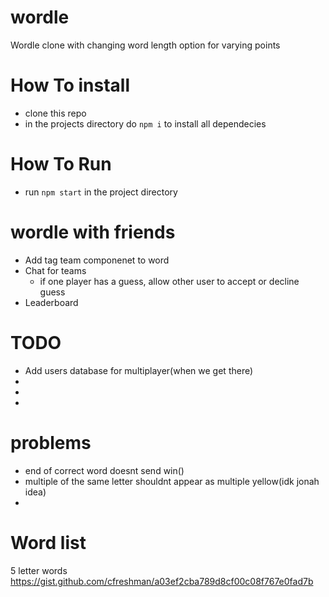 # wordle
Wordle clone with changing word length option for varying points

# How To install
 - clone this repo
 - in the projects directory do `npm i` to install all dependecies

 # How To Run
 - run `npm start` in the project directory

# wordle with friends
 - Add tag team componenet to word
 - Chat for teams
    - if one player has a guess, allow other user to accept or decline guess
 - Leaderboard

# TODO
 - Add users database for multiplayer(when we get there)
 - 
 - 
 - 

 # problems
 - end of correct word doesnt send win()
 - multiple of the same letter shouldnt appear as multiple yellow(idk jonah idea)
 - 



# Word list

5 letter words
https://gist.github.com/cfreshman/a03ef2cba789d8cf00c08f767e0fad7b
